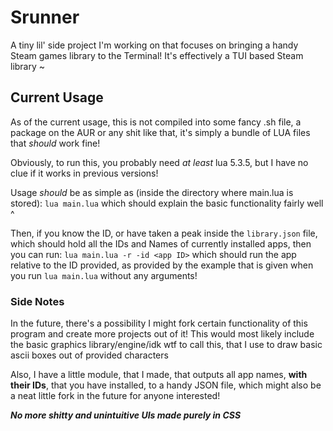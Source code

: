 # Srunner
A tiny lil' side project I'm working on that focuses on bringing a handy Steam games library to the Terminal!
It's effectively a TUI based Steam library ~

## Current Usage
As of the current usage, this is not compiled into some fancy .sh file, a package on the AUR or any shit like that, it's simply a bundle of LUA files that *should* work fine!

Obviously, to run this, you probably need *at least* lua 5.3.5, but I have no clue if it works in previous versions!

Usage *should* be as simple as (inside the directory where main.lua is stored):
`lua main.lua`
which should explain the basic functionality fairly well ^

Then, if you know the ID, or have taken a peak inside the `library.json` file, which should hold all the IDs and Names of currently installed apps, then you can run:
`lua main.lua -r -id <app ID>`
which should run the app relative to the ID provided, as provided by the example that is given when you run `lua main.lua` without any arguments!

### Side Notes
In the future, there's a possibility I might fork certain functionality of this program and create more projects out of it!
This would most likely include the basic graphics library/engine/idk wtf to call this, that I use to draw basic ascii boxes out of provided characters

Also, I have a little module, that I made, that outputs all app names, **with their IDs**, that you have installed, to a handy JSON file, which might also be a neat little fork in the future for anyone interested!

***No more shitty and unintuitive UIs made purely in CSS***
